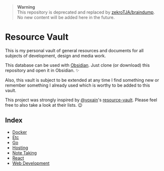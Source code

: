 > **Warning**  
> This repository is deprecated and replaced by [zekroTJA/braindump](https://github.com/zekroTJA/braindump). No new content will be added here in the future.

# Resource Vault

This is my personal vault of general resources and documents for all subjects of development, design and media work.

This database can be used with [Obsidian](https://obsidian.md/). Just clone (or download) this repository and open it in Obsidian. ✨  

Also, this vault is subject to be extended at any time I find something new or remember something I already used which is worthy to be added to this vault.

This project was strongly inspired by [@voxain](https://github.com/voxain)'s [resource-vault](https://github.com/voxain/resource-vault). Please feel free to also take a look at their lists. 😉

## Index
- [Docker](docker.md)
- [Etc](etc.md)
- [Go](go.md)
- [Hosting](hosting.md)
- [Note Taking](notetaking.md)
- [React](react.md)
- [Web Development](webdev.md)
